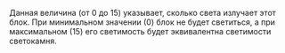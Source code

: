 Данная величина (от 0 до 15) указывает, сколько света излучает этот блок. При минимальном значении (0) блок не будет
светиться, а при максимальном (15) его светимость будет эквивалентна светимости светокамня.